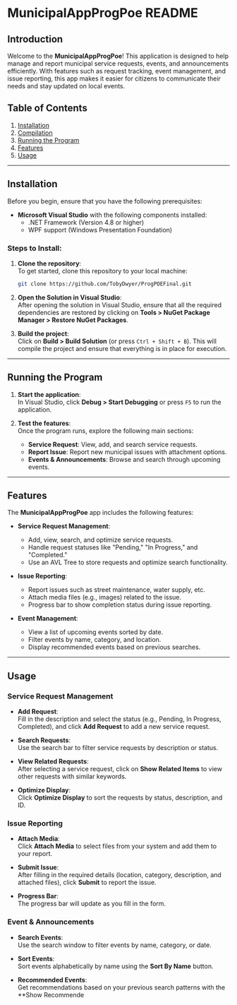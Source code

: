 # MunicipalAppProgPoe README

## Introduction

Welcome to the **MunicipalAppProgPoe**! This application is designed to help manage and report municipal service requests, events, and announcements efficiently. With features such as request tracking, event management, and issue reporting, this app makes it easier for citizens to communicate their needs and stay updated on local events.

## Table of Contents

1. [Installation](#installation)
2. [Compilation](#compilation)
3. [Running the Program](#running-the-program)
4. [Features](#features)
5. [Usage](#usage)


---

## Installation

Before you begin, ensure that you have the following prerequisites:

- **Microsoft Visual Studio** with the following components installed:
  - .NET Framework (Version 4.8 or higher)
  - WPF support (Windows Presentation Foundation)

### Steps to Install:

1. **Clone the repository**:  
   To get started, clone this repository to your local machine:
   ```bash
   git clone https://github.com/TobyDwyer/ProgPOEFinal.git
   
2. **Open the Solution in Visual Studio**:  
   After opening the solution in Visual Studio, ensure that all the required dependencies are restored by clicking on **Tools > NuGet Package Manager > Restore NuGet Packages**.

3. **Build the project**:  
   Click on **Build > Build Solution** (or press `Ctrl + Shift + B`). This will compile the project and ensure that everything is in place for execution.

---

## Running the Program

1. **Start the application**:  
   In Visual Studio, click **Debug > Start Debugging** or press `F5` to run the application.

2. **Test the features**:  
   Once the program runs, explore the following main sections:
   - **Service Request**: View, add, and search service requests.
   - **Report Issue**: Report new municipal issues with attachment options.
   - **Events & Announcements**: Browse and search through upcoming events.

---

## Features

The **MunicipalAppProgPoe** app includes the following features:

- **Service Request Management**:
  - Add, view, search, and optimize service requests.
  - Handle request statuses like "Pending," "In Progress," and "Completed."
  - Use an AVL Tree to store requests and optimize search functionality.

- **Issue Reporting**:
  - Report issues such as street maintenance, water supply, etc.
  - Attach media files (e.g., images) related to the issue.
  - Progress bar to show completion status during issue reporting.

- **Event Management**:
  - View a list of upcoming events sorted by date.
  - Filter events by name, category, and location.
  - Display recommended events based on previous searches.

---

## Usage

### Service Request Management

- **Add Request**:  
   Fill in the description and select the status (e.g., Pending, In Progress, Completed), and click **Add Request** to add a new service request.

- **Search Requests**:  
   Use the search bar to filter service requests by description or status.

- **View Related Requests**:  
   After selecting a service request, click on **Show Related Items** to view other requests with similar keywords.

- **Optimize Display**:  
   Click **Optimize Display** to sort the requests by status, description, and ID.

### Issue Reporting

- **Attach Media**:  
   Click **Attach Media** to select files from your system and add them to your report.

- **Submit Issue**:  
   After filling in the required details (location, category, description, and attached files), click **Submit** to report the issue.

- **Progress Bar**:  
   The progress bar will update as you fill in the form.

### Event & Announcements

- **Search Events**:  
   Use the search window to filter events by name, category, or date.

- **Sort Events**:  
   Sort events alphabetically by name using the **Sort By Name** button.

- **Recommended Events**:  
   Get recommendations based on your previous search patterns with the **Show Recommende
